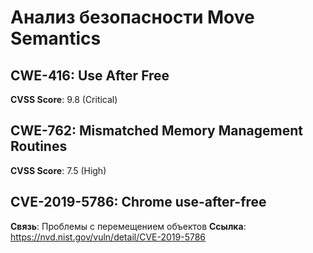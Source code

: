 # Анализ безопасности Move Semantics

## CWE-416: Use After Free
**CVSS Score**: 9.8 (Critical)

## CWE-762: Mismatched Memory Management Routines
**CVSS Score**: 7.5 (High)

## CVE-2019-5786: Chrome use-after-free
**Связь**: Проблемы с перемещением объектов
**Ссылка**: https://nvd.nist.gov/vuln/detail/CVE-2019-5786
